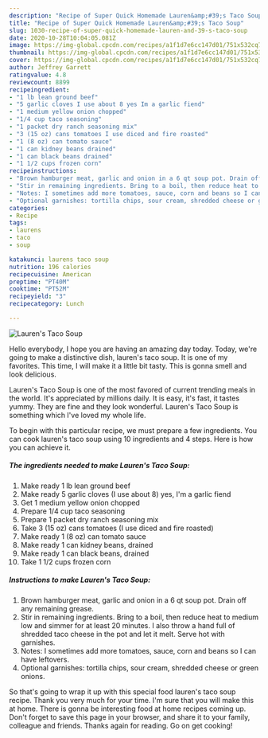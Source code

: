 ```yaml
---
description: "Recipe of Super Quick Homemade Lauren&amp;#39;s Taco Soup"
title: "Recipe of Super Quick Homemade Lauren&amp;#39;s Taco Soup"
slug: 1030-recipe-of-super-quick-homemade-lauren-and-39-s-taco-soup
date: 2020-10-28T10:04:05.081Z
image: https://img-global.cpcdn.com/recipes/a1f1d7e6cc147d01/751x532cq70/laurens-taco-soup-recipe-main-photo.jpg
thumbnail: https://img-global.cpcdn.com/recipes/a1f1d7e6cc147d01/751x532cq70/laurens-taco-soup-recipe-main-photo.jpg
cover: https://img-global.cpcdn.com/recipes/a1f1d7e6cc147d01/751x532cq70/laurens-taco-soup-recipe-main-photo.jpg
author: Jeffrey Garrett
ratingvalue: 4.8
reviewcount: 8899
recipeingredient:
- "1 lb lean ground beef"
- "5 garlic cloves I use about 8 yes Im a garlic fiend"
- "1 medium yellow onion chopped"
- "1/4 cup taco seasoning"
- "1 packet dry ranch seasoning mix"
- "3 (15 oz) cans tomatoes I use diced and fire roasted"
- "1 (8 oz) can tomato sauce"
- "1 can kidney beans drained"
- "1 can black beans drained"
- "1 1/2 cups frozen corn"
recipeinstructions:
- "Brown hamburger meat, garlic and onion in a 6 qt soup pot. Drain off any remaining grease."
- "Stir in remaining ingredients. Bring to a boil, then reduce heat to medium low and simmer for at least 20 minutes. I also throw a hand full of shredded taco cheese in the pot and let it melt. Serve hot with garnishes."
- "Notes: I sometimes add more tomatoes, sauce, corn and beans so I can have leftovers."
- "Optional garnishes: tortilla chips, sour cream, shredded cheese or green onions."
categories:
- Recipe
tags:
- laurens
- taco
- soup

katakunci: laurens taco soup 
nutrition: 196 calories
recipecuisine: American
preptime: "PT40M"
cooktime: "PT52M"
recipeyield: "3"
recipecategory: Lunch

---
```



![Lauren&#39;s Taco Soup](https://img-global.cpcdn.com/recipes/a1f1d7e6cc147d01/751x532cq70/laurens-taco-soup-recipe-main-photo.jpg)

Hello everybody, I hope you are having an amazing day today. Today, we're going to make a distinctive dish, lauren&#39;s taco soup. It is one of my favorites. This time, I will make it a little bit tasty. This is gonna smell and look delicious.



Lauren&#39;s Taco Soup is one of the most favored of current trending meals in the world. It's appreciated by millions daily. It is easy, it's fast, it tastes yummy. They are fine and they look wonderful. Lauren&#39;s Taco Soup is something which I've loved my whole life.


To begin with this particular recipe, we must prepare a few ingredients. You can cook lauren&#39;s taco soup using 10 ingredients and 4 steps. Here is how you can achieve it.

<!--inarticleads1-->

##### The ingredients needed to make Lauren&#39;s Taco Soup:

1. Make ready 1 lb lean ground beef
1. Make ready 5 garlic cloves (I use about 8) yes, I&#39;m a garlic fiend
1. Get 1 medium yellow onion chopped
1. Prepare 1/4 cup taco seasoning
1. Prepare 1 packet dry ranch seasoning mix
1. Take 3 (15 oz) cans tomatoes (I use diced and fire roasted)
1. Make ready 1 (8 oz) can tomato sauce
1. Make ready 1 can kidney beans, drained
1. Make ready 1 can black beans, drained
1. Take 1 1/2 cups frozen corn




<!--inarticleads2-->

##### Instructions to make Lauren&#39;s Taco Soup:

1. Brown hamburger meat, garlic and onion in a 6 qt soup pot. Drain off any remaining grease.
1. Stir in remaining ingredients. Bring to a boil, then reduce heat to medium low and simmer for at least 20 minutes. I also throw a hand full of shredded taco cheese in the pot and let it melt. Serve hot with garnishes.
1. Notes: I sometimes add more tomatoes, sauce, corn and beans so I can have leftovers.
1. Optional garnishes: tortilla chips, sour cream, shredded cheese or green onions.




So that's going to wrap it up with this special food lauren&#39;s taco soup recipe. Thank you very much for your time. I'm sure that you will make this at home. There is gonna be interesting food at home recipes coming up. Don't forget to save this page in your browser, and share it to your family, colleague and friends. Thanks again for reading. Go on get cooking!

